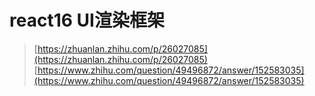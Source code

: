 # react16 UI渲染框架

> [https://zhuanlan.zhihu.com/p/26027085](https://zhuanlan.zhihu.com/p/26027085)
> [https://www.zhihu.com/question/49496872/answer/152583035](https://www.zhihu.com/question/49496872/answer/152583035)

